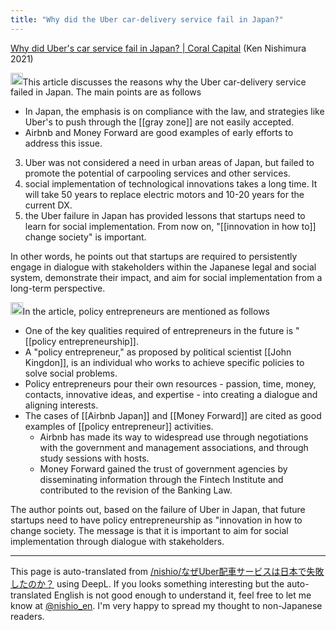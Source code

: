 ```yaml
---
title: "Why did the Uber car-delivery service fail in Japan?"
---
```


[Why did Uber's car service fail in Japan? | Coral Capital](https://coralcap.co/2021/04/why-uber-ride-failed-in-japan/) (Ken Nishimura 2021)

<img src='https://scrapbox.io/api/pages/nishio-en/claude/icon' alt='claude.icon' height="19.5"/>This article discusses the reasons why the Uber car-delivery service failed in Japan. The main points are as follows
- In Japan, the emphasis is on compliance with the law, and strategies like Uber's to push through the [[gray zone]] are not easily accepted.
- Airbnb and Money Forward are good examples of early efforts to address this issue.
3. Uber was not considered a need in urban areas of Japan, but failed to promote the potential of carpooling services and other services.
4. social implementation of technological innovations takes a long time. It will take 50 years to replace electric motors and 10-20 years for the current DX.
5. the Uber failure in Japan has provided lessons that startups need to learn for social implementation. From now on, "[[innovation in how to]] change society" is important.

In other words, he points out that startups are required to persistently engage in dialogue with stakeholders within the Japanese legal and social system, demonstrate their impact, and aim for social implementation from a long-term perspective.

<img src='https://scrapbox.io/api/pages/nishio-en/claude/icon' alt='claude.icon' height="19.5"/>In the article, policy entrepreneurs are mentioned as follows
- One of the key qualities required of entrepreneurs in the future is "[[policy entrepreneurship]].
- A "policy entrepreneur," as proposed by political scientist [[John Kingdon]], is an individual who works to achieve specific policies to solve social problems.
- Policy entrepreneurs pour their own resources - passion, time, money, contacts, innovative ideas, and expertise - into creating a dialogue and aligning interests.
- The cases of [[Airbnb Japan]] and [[Money Forward]] are cited as good examples of [[policy entrepreneur]] activities.
    - Airbnb has made its way to widespread use through negotiations with the government and management associations, and through study sessions with hosts.
    - Money Forward gained the trust of government agencies by disseminating information through the Fintech Institute and contributed to the revision of the Banking Law.

The author points out, based on the failure of Uber in Japan, that future startups need to have policy entrepreneurship as "innovation in how to change society. The message is that it is important to aim for social implementation through dialogue with stakeholders.

---
This page is auto-translated from [/nishio/なぜUber配車サービスは日本で失敗したのか？](https://scrapbox.io/nishio/なぜUber配車サービスは日本で失敗したのか？) using DeepL. If you looks something interesting but the auto-translated English is not good enough to understand it, feel free to let me know at [@nishio_en](https://twitter.com/nishio_en). I'm very happy to spread my thought to non-Japanese readers.